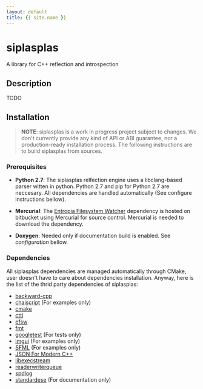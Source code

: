 ```yaml
---
layout: default
title: {{ site.name }}
---
```


# siplasplas

A library for C++ reflection and introspection

## Description

TODO

## Installation

> **NOTE**: siplasplas is a work in progress project
subject to changes. We don't currently provide any kind of
API or ABI guarantee, nor a production-ready installation process.
The following instructions are to build siplasplas from sources.

### Prerequisites

 - **Python 2.7**: The siplasplas relfection engine uses a libclang-based
   parser witten in python. Python 2.7 and pip for Python 2.7 are neccesary.
   All dependencies are handled automatically (See configure instructions bellow).

 - **Mercurial**: The [Entropia Filesystem Watcher](https://bitbucket.org/SpartanJ/efsw) dependency
   is hosted on bitbucket using Mercurial for source control. Mercurial is needed to download the
   dependency.

 - **Doxygen**: Needed only if documentation build is enabled. See *configuration* bellow.

### Dependencies

All siplasplas dependencies are managed automatically through CMake, user doesn't have to care about
dependencies installation. Anyway, here is the list of the thrid party dependencies of siplasplas:

 - [backward-cpp](https://github.com/bombela/backward-cpp)
 - [chaiscript](http://chaiscript.com/) (For examples only)
 - [cmake](https://github.com/Manu343726/cmake)
 - [ctti](https://github.com/Manu343726/ctti)
 - [efsw](https://bitbucket.org/SpartanJ/efsw)
 - [fmt](http://fmtlib.net/latest/index.html)
 - [googletest](https://github.com/google/googletest) (For tests only)
 - [imgui](https://github.com/ocornut/imgui) (For examples only)
 - [SFML](http://www.sfml-dev.org/) (For examples only)
 - [JSON For Modern C++](https://github.com/nlohmann/json)
 - [libexecstream](http://libexecstream.sourceforge.net/)
 - [readerwriterqueue](https://github.com/cameron314/readerwriterqueue)
 - [spdlog](https://github.com/gabime/spdlog)
 - [standardese](https://github.com/foonathan/standardese) (For documentation only)
